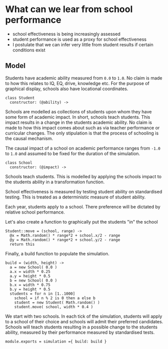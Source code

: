 # What can we lear from school performance

- school effectiveness is being increasingly assessed
- student performance is used as a proxy for school effectiveness
- I postulate that we can infer very little from student results if certain conditions exist

## Model


Students have academic ability measured from `0.0` to `1.0`.  No claim is made to how this relates to IQ, EQ, drive, knowledge etc.  For the purpose of graphical display, schools also have locational coordinates.


    class Student
      constructor: (@ability) ->


Schools are modelled as collections of students upon whom they have some form of academic impact.  In short, schools teach students.  This impact results in a change in the students academic ability.  No claim is made to how this impact comes about such as via teacher performance or curricular changes.  The only stipulation is that the process of schooling is the causal mechanism.  

The causal impact of a school on academic performance ranges from `-1.0`  to `1.0` and assumed to be fixed for the duration of the simulation. 


    class School
      constructor: (@impact) ->


Schools teach students.  This is modelled by applying the schools impact to the students ability in a transformation function.


<!--     School::teach = (student) ->
      student.learn(impact) -->


School effectiveness is measured by testing student ability on standardised testing.  This is treated as a deterministic measure of student ability.

<!-- 
    School::test = (student) ->
      @performance += student.ability -->


Each year, students apply to a school.  There preference will be dictated by relative school performance.


<!--     Student::apply = (schools) ->
      schools.sort () ->
        school.performance -->


Let's also create a function to graphically put the students "in" the school


    Student::move = (school, range) ->
      @x = Math.random() * range*2 + school.x/2 - range
      @y = Math.random() * range*2 + school.y/2 - range
      return this

Finally, a build function to populate the simulation.


    build = (width, height) ->
      a = new School( 0.0 )
      a.x = width * 0.25
      a.y = height * 0.5
      b = new School( 0.0 )
      b.x = width * 0.75
      b.y = height * 0.5
      students = for n in [1..1000]
        school = if n % 2 is 0 then a else b
        student = new Student( Math.random() )
        student.move( school, width * 0.4 )


We start with two schools. In each tick of the simulation, students will apply to a school of their choice and schools will admit their preferred candidates. Schools will teach students resulting in a possible change to the students ability, measured by their performance measured by standardised tests.


    module.exports = simulation ={ build: build } 